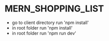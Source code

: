 # MERN_SHOPPING_LIST 
- go to client directory run 'npm install'
- in root folder run 'npm install'
- in root folder run 'npm run dev'
